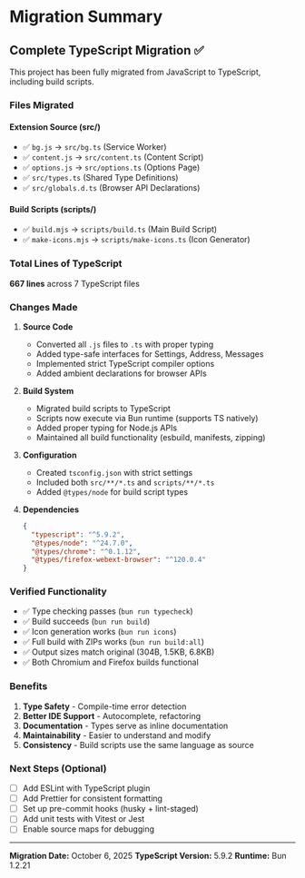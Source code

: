 # Migration Summary

## Complete TypeScript Migration ✅

This project has been fully migrated from JavaScript to TypeScript, including build scripts.

### Files Migrated

#### Extension Source (src/)
- ✅ `bg.js` → `src/bg.ts` (Service Worker)
- ✅ `content.js` → `src/content.ts` (Content Script)
- ✅ `options.js` → `src/options.ts` (Options Page)
- ✅ `src/types.ts` (Shared Type Definitions)
- ✅ `src/globals.d.ts` (Browser API Declarations)

#### Build Scripts (scripts/)
- ✅ `build.mjs` → `scripts/build.ts` (Main Build Script)
- ✅ `make-icons.mjs` → `scripts/make-icons.ts` (Icon Generator)

### Total Lines of TypeScript
**667 lines** across 7 TypeScript files

### Changes Made

1. **Source Code**
   - Converted all `.js` files to `.ts` with proper typing
   - Added type-safe interfaces for Settings, Address, Messages
   - Implemented strict TypeScript compiler options
   - Added ambient declarations for browser APIs

2. **Build System**
   - Migrated build scripts to TypeScript
   - Scripts now execute via Bun runtime (supports TS natively)
   - Added proper typing for Node.js APIs
   - Maintained all build functionality (esbuild, manifests, zipping)

3. **Configuration**
   - Created `tsconfig.json` with strict settings
   - Included both `src/**/*.ts` and `scripts/**/*.ts`
   - Added `@types/node` for build script types

4. **Dependencies**
   ```json
   {
     "typescript": "^5.9.2",
     "@types/node": "^24.7.0",
     "@types/chrome": "^0.1.12",
     "@types/firefox-webext-browser": "^120.0.4"
   }
   ```

### Verified Functionality

- ✅ Type checking passes (`bun run typecheck`)
- ✅ Build succeeds (`bun run build`)
- ✅ Icon generation works (`bun run icons`)
- ✅ Full build with ZIPs works (`bun run build:all`)
- ✅ Output sizes match original (304B, 1.5KB, 6.8KB)
- ✅ Both Chromium and Firefox builds functional

### Benefits

1. **Type Safety** - Compile-time error detection
2. **Better IDE Support** - Autocomplete, refactoring
3. **Documentation** - Types serve as inline documentation
4. **Maintainability** - Easier to understand and modify
5. **Consistency** - Build scripts use the same language as source

### Next Steps (Optional)

- [ ] Add ESLint with TypeScript plugin
- [ ] Add Prettier for consistent formatting
- [ ] Set up pre-commit hooks (husky + lint-staged)
- [ ] Add unit tests with Vitest or Jest
- [ ] Enable source maps for debugging

---

**Migration Date:** October 6, 2025
**TypeScript Version:** 5.9.2
**Runtime:** Bun 1.2.21
